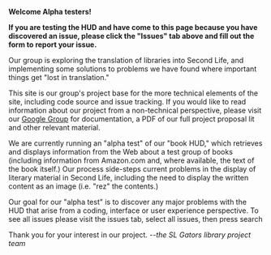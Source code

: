 **Welcome Alpha testers!**

**If you are testing the HUD and have come to this page because you have discovered an issue, please click the "Issues" tab above and fill out the form to report your issue.**

Our group is exploring the translation of libraries into Second Life, and implementing some solutions to problems we have found where important things get "lost in translation."

This site is our group's project base for the more technical elements of the site, including code source and issue tracking. If you would like to read information about our project from a non-technical perspective, please visit our [Google Group](http://groups.google.com/group/slgators) for documentation, a PDF of our full project proposal lit and other relevant material.

We are currently running an "alpha test" of our "book HUD," which retrieves and displays information from the Web about a test group of books (including information from Amazon.com and, where available, the text of the book itself.) Our process side-steps current problems in the display of literary material in Second Life, including the need to display the written content as an image (i.e. "rez" the contents.)

Our goal for our "alpha test" is to discover any major problems with the HUD that arise from a coding, interface or user experience perspective.
To see all issues please visit the issues tab, select all issues, then press search

Thank you for your interest in our project.
_--the SL Gators library project team_